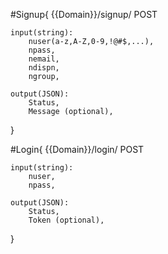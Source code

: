 #Signup{
    {{Domain}}/signup/
    POST
    
    input(string):
        nuser(a-z,A-Z,0-9,!@#$,...),
        npass,
        nemail,
        ndispn,
        ngroup,
    
    output(JSON):
        Status,
        Message (optional),
}

#Login{
    {{Domain}}/login/
    POST
    
    input(string):
        nuser,
        npass,
    
    output(JSON):
        Status,
        Token (optional),
}